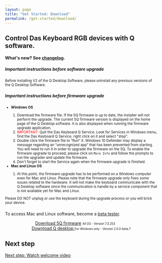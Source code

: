 ```yaml
---
layout: page
title: "Get Started: Download"
permalink: /get-started/download/
---
```


## Control Das Keyboard RGB devices with Q software.

#### What's new? See <a href="{{site.baseurl}}/updates/changelog/">changelog</a>.

<div class="card" style="margin-left:0; margin-right:0; width:auto; margin-bottom: 1.5em;">
  <div class="card-body">
    <h5 class="card-title">Important instructions before software upgrade</h5>
    <small>
      <p>Before installing V2 of the Q Desktop Software, please uninstall any previous versions of the Q Desktop Software.</p>
    </small>
    <h5 class="card-title">Important instructions before firmware upgrade</h5>
    <small>
      <ul>
        <li><b>Windows OS</b></li>
          <ol class="card-text text-left">
                <li>Download the firmware file. If the 5Q firmware is up to date, the installer will not perform the upgrade. The current 5Q firmware version is displayed on the home page of the Q Desktop software. It is also displayed when running the firmware upgrade application.</li>
                <li><span style="color:red;">IMPORTANT:</span> Quit the Das Keyboard Q Service. Look for Services in Windows menu, find the Das Keyboard Q Service, right click on it and select "stop".</li>
                <li>Double click the firmware file to “Run” it. Windows 10 Defender may display a message regarding an “unrecognized app” that has been prevented from starting. You will need to run it in order to upgrade the firmware on the 5Q. To enable the firmware upgrade to proceed, please click on <code>More Info</code> and follow the prompts to run the upgrader and update the firmware.</li>
                <li>Don't forget to start the Service again when the firmware upgrade is finished.</li>
          </ol>
        <li><b>Mac and Linux OS</b></li>
        <ol>
          <li>
            At this point, the firmware upgrade has to be performed on a Windows computer even for Mac and Linux. Please note that the firmware upgrade only fixes some issues related to the hardware. It will not make the keyboard communicate with the Q Desktop software since the communication is handle by a service component that is not available yet for Mac and Linux.
          </li>
        </ol>
      </ul>
      </small>
    <small><div class="alert alert-danger mt-3" role="alert">Please DO NOT unplug or use the keyboard during the upgrade process or you will brick your device.</div></small>
  </div>
</div>

<p>To access Mac and Linux software, become a 
<a href="https://docs.google.com/forms/d/e/1FAIpQLSdpQgxCFNOxWbiUu8PImeNb_je11C9-GguJRFGwK_Uf0YFmBw/viewform">beta tester</a>.</p>

<div class="homepage__button_row">
  <div style="text-align:center;"><a href="https://s3-us-west-2.amazonaws.com/q-desktop/2.0.0-beta.4/5Q+Flash+Upgrade.7.3.253.zip" class="get-started-button">Download 5Q firmware</a>
  <small><small style="margin-right: 40px;">All OS - Version 7.3.253</small></small></div>
  <div style="text-align:center;"><a style="margin-right:0px;" href="https://s3-us-west-2.amazonaws.com/q-desktop/2.0.0-beta.7/Das-Keyboard-Q-Setup-2.0.0-beta.7.exe" class="get-started-button">Download Q desktop </a><small><small>For Windows only - Version 2.0.0-beta.7</small></small></div>
</div>

## Next step

[Next step: Watch welcome video]({{site.baseurl}}/get-started/welcome-video/)
